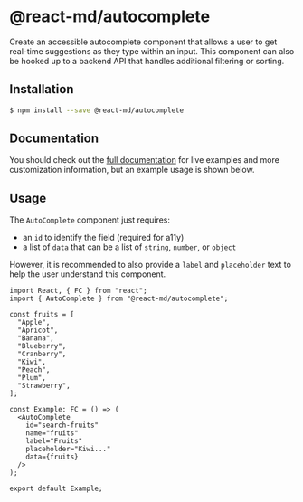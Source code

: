 # @react-md/autocomplete

Create an accessible autocomplete component that allows a user to get real-time
suggestions as they type within an input. This component can also be hooked up
to a backend API that handles additional filtering or sorting.

## Installation

```sh
$ npm install --save @react-md/autocomplete
```

<!-- DOCS_REMOVE -->

## Documentation

You should check out the
[full documentation](https://react-md.dev/packages/autocomplete/demos) for live
examples and more customization information, but an example usage is shown
below.

<!-- DOCS_REMOVE_END -->

## Usage

The `AutoComplete` component just requires:

- an `id` to identify the field (required for a11y)
- a list of `data` that can be a list of `string`, `number`, or `object`

However, it is recommended to also provide a `label` and `placeholder` text to
help the user understand this component.

```tsx
import React, { FC } from "react";
import { AutoComplete } from "@react-md/autocomplete";

const fruits = [
  "Apple",
  "Apricot",
  "Banana",
  "Blueberry",
  "Cranberry",
  "Kiwi",
  "Peach",
  "Plum",
  "Strawberry",
];

const Example: FC = () => (
  <AutoComplete
    id="search-fruits"
    name="fruits"
    label="Fruits"
    placeholder="Kiwi..."
    data={fruits}
  />
);

export default Example;
```

